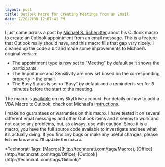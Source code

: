 ```yaml
---
layout: post
title: Outlook Macro for Creating Meetings from an Email
date: 7/20/2008 12:07:41 PM
---
```


I just came across a post by [Michael S. Scherotter](http://blogs.msdn.com/synergist) about his Outlook macro to create an Outlook appointment from an email message. This is a feature that Outlook really should have, and this macro fills that gap very nicely. I cleaned up the code a bit and made some improvements to Michael’s original version:

*   The appointment type is now set to “Meeting” by default so it shows the participants.
*   The Importance and Sensitivity are now set based on the corresponding property in the email.
*   The Busy Status is set to “Busy” by default and a reminder is set for 5 minutes before the start of the meeting.  

The macro is [available](http://cid-93d618d639ec9651.skydrive.live.com/self.aspx/Public/Office%202007%20Macros/OutlookMacros.bas) on my SkyDrive account. For details on how to add a VBA Macro to Outlook, check out Michael’s [instructions](http://blogs.msdn.com/synergist/archive/2007/05/23/adding-a-vba-macro-to-outlook.aspx).

I make no guarantees or warranties on this macro. I have tested it on several different email messages and other Outlook items and it seems to work and not cause any problems, but, as always, use with caution. Since it is a macro, you have the full source code available to investigate and see what it’s actually doing. If you find any bugs or make any useful changes, please let me know and I’ll update the macro.
  <div class="wlWriterSmartContent" id="scid:0767317B-992E-4b12-91E0-4F059A8CECA8:ef107468-32be-43cb-8713-17b9e59d2208" style="padding-right: 0px; display: inline; padding-left: 0px; float: none; padding-bottom: 0px; margin: 0px; padding-top: 0px">*Technorati Tags: [Macros](http://technorati.com/tags/Macros), [Office](http://technorati.com/tags/Office), [Outlook](http://technorati.com/tags/Outlook)*</div>
